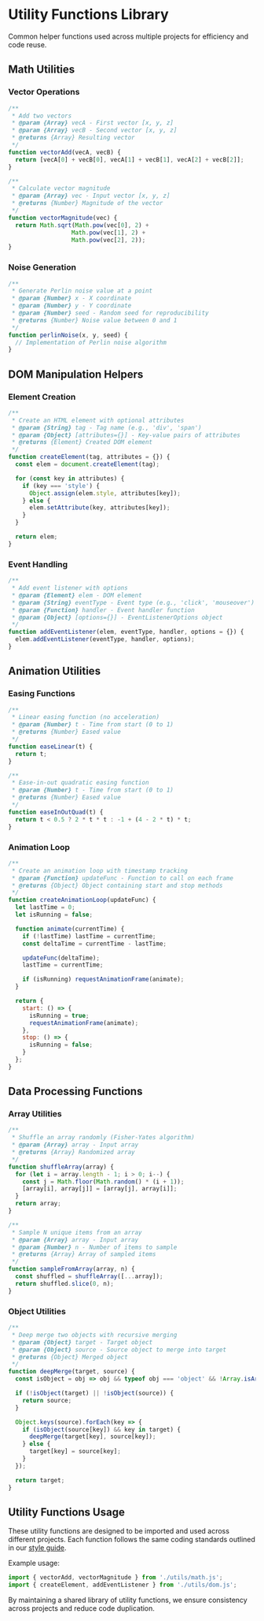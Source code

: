 # Utility Functions Library

Common helper functions used across multiple projects for efficiency and code reuse.

## Math Utilities

### Vector Operations

```javascript
/**
 * Add two vectors
 * @param {Array} vecA - First vector [x, y, z]
 * @param {Array} vecB - Second vector [x, y, z]
 * @returns {Array} Resulting vector
 */
function vectorAdd(vecA, vecB) {
  return [vecA[0] + vecB[0], vecA[1] + vecB[1], vecA[2] + vecB[2]];
}

/**
 * Calculate vector magnitude
 * @param {Array} vec - Input vector [x, y, z]
 * @returns {Number} Magnitude of the vector
 */
function vectorMagnitude(vec) {
  return Math.sqrt(Math.pow(vec[0], 2) +
                  Math.pow(vec[1], 2) +
                  Math.pow(vec[2], 2));
}
```

### Noise Generation

```javascript
/**
 * Generate Perlin noise value at a point
 * @param {Number} x - X coordinate
 * @param {Number} y - Y coordinate
 * @param {Number} seed - Random seed for reproducibility
 * @returns {Number} Noise value between 0 and 1
 */
function perlinNoise(x, y, seed) {
  // Implementation of Perlin noise algorithm
}
```

## DOM Manipulation Helpers

### Element Creation

```javascript
/**
 * Create an HTML element with optional attributes
 * @param {String} tag - Tag name (e.g., 'div', 'span')
 * @param {Object} [attributes={}] - Key-value pairs of attributes
 * @returns {Element} Created DOM element
 */
function createElement(tag, attributes = {}) {
  const elem = document.createElement(tag);

  for (const key in attributes) {
    if (key === 'style') {
      Object.assign(elem.style, attributes[key]);
    } else {
      elem.setAttribute(key, attributes[key]);
    }
  }

  return elem;
}
```

### Event Handling

```javascript
/**
 * Add event listener with options
 * @param {Element} elem - DOM element
 * @param {String} eventType - Event type (e.g., 'click', 'mouseover')
 * @param {Function} handler - Event handler function
 * @param {Object} [options={}] - EventListenerOptions object
 */
function addEventListener(elem, eventType, handler, options = {}) {
  elem.addEventListener(eventType, handler, options);
}
```

## Animation Utilities

### Easing Functions

```javascript
/**
 * Linear easing function (no acceleration)
 * @param {Number} t - Time from start (0 to 1)
 * @returns {Number} Eased value
 */
function easeLinear(t) {
  return t;
}

/**
 * Ease-in-out quadratic easing function
 * @param {Number} t - Time from start (0 to 1)
 * @returns {Number} Eased value
 */
function easeInOutQuad(t) {
  return t < 0.5 ? 2 * t * t : -1 + (4 - 2 * t) * t;
}
```

### Animation Loop

```javascript
/**
 * Create an animation loop with timestamp tracking
 * @param {Function} updateFunc - Function to call on each frame
 * @returns {Object} Object containing start and stop methods
 */
function createAnimationLoop(updateFunc) {
  let lastTime = 0;
  let isRunning = false;

  function animate(currentTime) {
    if (!lastTime) lastTime = currentTime;
    const deltaTime = currentTime - lastTime;

    updateFunc(deltaTime);
    lastTime = currentTime;

    if (isRunning) requestAnimationFrame(animate);
  }

  return {
    start: () => {
      isRunning = true;
      requestAnimationFrame(animate);
    },
    stop: () => {
      isRunning = false;
    }
  };
}
```

## Data Processing Functions

### Array Utilities

```javascript
/**
 * Shuffle an array randomly (Fisher-Yates algorithm)
 * @param {Array} array - Input array
 * @returns {Array} Randomized array
 */
function shuffleArray(array) {
  for (let i = array.length - 1; i > 0; i--) {
    const j = Math.floor(Math.random() * (i + 1));
    [array[i], array[j]] = [array[j], array[i]];
  }
  return array;
}

/**
 * Sample N unique items from an array
 * @param {Array} array - Input array
 * @param {Number} n - Number of items to sample
 * @returns {Array} Array of sampled items
 */
function sampleFromArray(array, n) {
  const shuffled = shuffleArray([...array]);
  return shuffled.slice(0, n);
}
```

### Object Utilities

```javascript
/**
 * Deep merge two objects with recursive merging
 * @param {Object} target - Target object
 * @param {Object} source - Source object to merge into target
 * @returns {Object} Merged object
 */
function deepMerge(target, source) {
  const isObject = obj => obj && typeof obj === 'object' && !Array.isArray(obj);

  if (!isObject(target) || !isObject(source)) {
    return source;
  }

  Object.keys(source).forEach(key => {
    if (isObject(source[key]) && key in target) {
      deepMerge(target[key], source[key]);
    } else {
      target[key] = source[key];
    }
  });

  return target;
}
```

## Utility Functions Usage

These utility functions are designed to be imported and used across different projects. Each function follows the same coding standards outlined in our [style guide](style-guide.md).

Example usage:

```javascript
import { vectorAdd, vectorMagnitude } from './utils/math.js';
import { createElement, addEventListener } from './utils/dom.js';
```

By maintaining a shared library of utility functions, we ensure consistency across projects and reduce code duplication.

